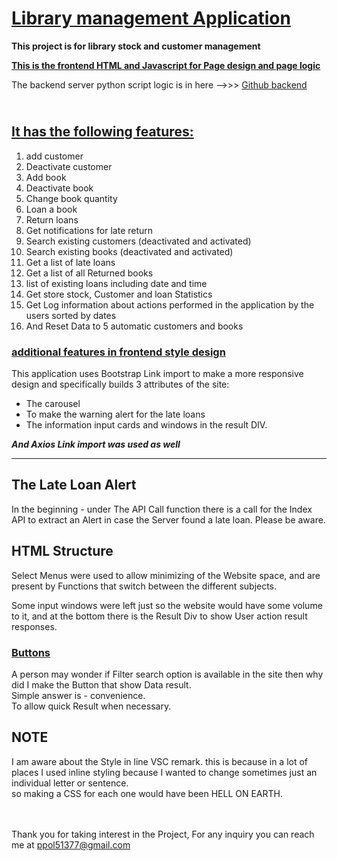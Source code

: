 # <u> Library management Application</u>

**This project is for library stock and customer management**

**<u>This is the frontend HTML and Javascript for Page design and page logic</u>**

The backend server python script logic is in here -->>> [Github backend](https://github.com/shanaor/backhand_library_project)

## <br><u>It has the following features:</u>

1. add customer
2. Deactivate customer
3. Add book
4. Deactivate book
5. Change book quantity
6. Loan a book
7. Return loans
8. Get notifications for late return
9. Search existing customers (deactivated and activated)
10. Search existing books (deactivated and activated)
11. Get a list of late loans
12. Get a list of all Returned books
13. list of existing loans including date and time
14. Get store stock, Customer and loan Statistics
15. Get Log information about actions performed in the application by the users sorted by dates
16. And Reset Data to 5 automatic customers and books

### <u>additional features in frontend style design</u>
This application uses Bootstrap Link import to make a more responsive design and specifically builds 3 attributes of the site: 
- The carousel
- To make the warning alert for the late loans
- The information input cards and windows in the result DIV.

***And Axios Link import was used as well***
_____

## The Late Loan Alert
In the beginning - under The API Call function there is a call for the Index API to extract an Alert in case the Server found a late loan. Please be aware. 

## HTML Structure

Select Menus were used to allow minimizing of the Website space, and are present by Functions that switch between the different subjects. 

Some input windows were left just so the website would have some volume to it, and at the bottom there is the Result Div to show User action result responses. 

### <u> Buttons </u> 
A person may wonder if Filter search option is available in the site then why did I make the Button that show Data result. <br>
Simple answer is - convenience. <br>
 To allow quick Result when necessary. 



## NOTE ## 

I am aware about the Style in line VSC remark. this is because in a lot of places I used inline styling because I wanted to change sometimes just an individual letter or sentence. <br> so making a CSS for each one would have been HELL ON EARTH. 




<br><br>
Thank you for taking interest in the Project,
For any inquiry you can reach me at ppol51377@gmail.com